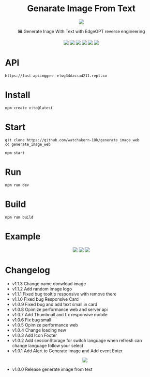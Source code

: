 <h1 align="center">Genarate Image From Text</h1>
<p align="center"><img src="https://cdn.discordapp.com/attachments/585069498986397707/1111517852009238628/image.png"></p>
<p align="center">🖼️ Generate Inage With Text with EdgeGPT reverse engineering</p>

<p align="center"><a href="https://github.com/watchakorn-18k/generate_image_web/actions"><img src="https://img.shields.io/badge/github%20actions-%232671E5.svg?style=for-the-badge&logo=githubactions&logoColor=white"></a> <a href="#Install"><img src="https://img.shields.io/badge/vite-%23646CFF.svg?style=for-the-badge&logo=vite&logoColor=white"></a> <a href="https://fast-apiimggen--etwg34dassad211.repl.co"><img src="https://img.shields.io/badge/Replit-DD1200?style=for-the-badge&logo=Replit&logoColor=white"></a> <a href="https://fast-apiimggen--etwg34dassad211.repl.co/docs"><img src="https://img.shields.io/badge/FastAPI-005571?style=for-the-badge&logo=fastapi"></a> <a href="https://fast-apiimggen--etwg34dassad211.repl.co/docs"><img src="https://img.shields.io/badge/FastAPI-005571?style=for-the-badge&logo=fastapi"></a> <a href="https://www.figma.com/file/8FsDo7EAE4UQOVejh7VJeS/Untitled?type=design&t=cmZltZSNfiqrWjFc-0"><img src="https://img.shields.io/badge/figma-%23F24E1E.svg?style=for-the-badge&logo=figma&logoColor=white"></a></p>
</p>




# API
```
https://fast-apiimggen--etwg34dassad211.repl.co
```

# Install
```
npm create vite@latest
```

# Start
```
git clone https://github.com/watchakorn-18k/generate_image_web
cd generate_image_web

npm start
```

# Run
```
npm run dev
```

# Build
```
npm run build
```

# Example

<p align="center">


<img src="https://cdn.discordapp.com/attachments/585069498986397707/1110816643057205261/screenshot-1684909697130.jpeg" />

<img src="https://cdn.discordapp.com/attachments/585069498986397707/1110816643346595860/screenshot-1684909704219.jpeg" />

<img src="https://cdn.discordapp.com/attachments/585069498986397707/1110816643627626507/screenshot-1684909677103.jpeg" />

</p>


# Changelog
- v1.1.3 Change name donwload image
- v1.1.2 Add random image logo
- v1.1.1 Fixed bug tooltip responsive with remove there
- v1.1.0 Fixed bug Responsive Card
- v1.0.9 Fixed bug and add text small in card
- v1.0.8 Opimize performance web and server api
- v1.0.7 Add Thumbnail and fix responsive mobile
- v1.0.6 Fix bug small
- v1.0.5 Opimize performance web
- v1.0.4 Change loading new
- v1.0.3 Add Icon Footer
- v1.0.2 Add sessionStorage for switch language when refresh can change language follow your select
- v1.0.1 Add Alert to Generate Image and Add event Enter <p align="center"><img src="https://cdn.discordapp.com/attachments/585069498986397707/1111121577174650920/image.png" /></p>
- v1.0.0 Release generate image from text